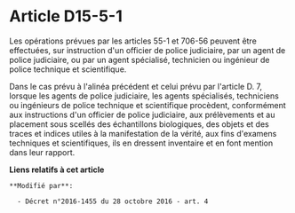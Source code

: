 # Article D15-5-1

Les opérations prévues par les articles 55-1 et 706-56 peuvent être effectuées, sur instruction d'un officier de police
judiciaire, par un agent de police judiciaire, ou par un agent spécialisé, technicien ou ingénieur de police technique et
scientifique. 

Dans le cas prévu à l'alinéa précédent et celui prévu par l'article D. 7, lorsque les agents de police judiciaire, les agents
spécialisés, techniciens ou ingénieurs de police technique et scientifique procèdent, conformément aux instructions d'un
officier de police judiciaire, aux prélèvements et au placement sous scellés des échantillons biologiques, des objets et des
traces et indices utiles à la manifestation de la vérité, aux fins d'examens techniques et scientifiques, ils en dressent
inventaire et en font mention dans leur rapport.

**Liens relatifs à cet article**

	**Modifié par**:

	  - Décret n°2016-1455 du 28 octobre 2016 - art. 4
